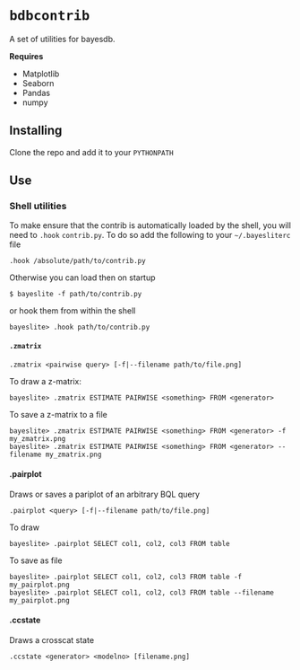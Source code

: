 # `bdbcontrib`

A set of utilities for bayesdb. 

**Requires**

- Matplotlib
- Seaborn
- Pandas
- numpy

## Installing
Clone the repo and add it to your `PYTHONPATH`

## Use


### Shell utilities
To make ensure that the contrib is automatically loaded by the shell, you will need to `.hook` `contrib.py`. To do so add the following to your `~/.bayesliterc` file

    .hook /absolute/path/to/contrib.py

Otherwise you can load then on startup

    $ bayeslite -f path/to/contrib.py

or hook them from within the shell

    bayeslite> .hook path/to/contrib.py

#### `.zmatrix`

    .zmatrix <pairwise query> [-f|--filename path/to/file.png]

To draw a z-matrix:

    bayeslite> .zmatrix ESTIMATE PAIRWISE <something> FROM <generator>

To save a z-matrix to a file

    bayeslite> .zmatrix ESTIMATE PAIRWISE <something> FROM <generator> -f my_zmatrix.png
    bayeslite> .zmatrix ESTIMATE PAIRWISE <something> FROM <generator> --filename my_zmatrix.png


#### .pairplot
Draws or saves a pariplot of an arbitrary BQL query

    .pairplot <query> [-f|--filename path/to/file.png]

To draw 

    bayeslite> .pairplot SELECT col1, col2, col3 FROM table

To save as file

    bayeslite> .pairplot SELECT col1, col2, col3 FROM table -f my_pairplot.png
    bayeslite> .pairplot SELECT col1, col2, col3 FROM table --filename my_pairplot.png


#### .ccstate
Draws a crosscat state

    .ccstate <generator> <modelno> [filename.png]
